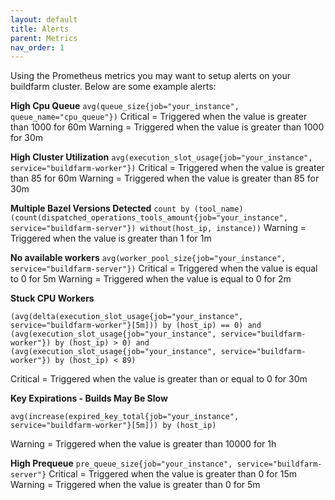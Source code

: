 ```yaml
---
layout: default
title: Alerts
parent: Metrics
nav_order: 1
---
```


Using the Prometheus metrics you may want to setup alerts on your buildfarm cluster.  Below are some example alerts:

**High Cpu Queue**
`avg(queue_size{job="your_instance", queue_name="cpu_queue"})`
Critical = Triggered when the value is greater than 1000 for 60m
Warning = Triggered when the value is greater than 1000 for 30m

**High Cluster Utilization**
`avg(execution_slot_usage{job="your_instance", service="buildfarm-worker"})`
Critical = Triggered when the value is greater than 85 for 60m
Warning = Triggered when the value is greater than 85 for 30m

**Multiple Bazel Versions Detected**
`count by (tool_name) (count(dispatched_operations_tools_amount{job="your_instance", service="buildfarm-server"}) without(host_ip, instance))`
Warning = Triggered when the value is greater than 1 for 1m

**No available workers**
`avg(worker_pool_size{job="your_instance", service="buildfarm-server"})`
Critical = Triggered when the value is equal to 0 for 5m
Warning = Triggered when the value is equal to 0 for 2m

**Stuck CPU Workers**
```
(avg(delta(execution_slot_usage{job="your_instance", service="buildfarm-worker"}[5m])) by (host_ip) == 0) and (avg(execution_slot_usage{job="your_instance", service="buildfarm-worker"}) by (host_ip) > 0) and (avg(execution_slot_usage{job="your_instance", service="buildfarm-worker"}) by (host_ip) < 89)
```
Critical = Triggered when the value is greater than or equal to 0 for 30m

**Key Expirations - Builds May Be Slow**
```
avg(increase(expired_key_total{job="your_instance", service="buildfarm-worker"}[5m])) by (host_ip)
```
Warning = Triggered when the value is greater than 10000 for 1h

**High Prequeue**
`pre_queue_size{job="your_instance", service="buildfarm-server"}`
Critical = Triggered when the value is greater than 0 for 15m
Warning = Triggered when the value is greater than 0 for 5m